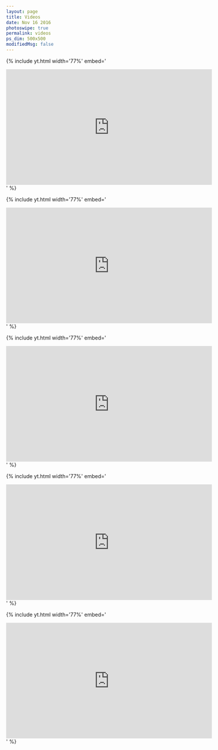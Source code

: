 ```yaml
---
layout: page
title: Videos
date: Nov 16 2016
photoswipe: true
permalink: videos
ps_dim: 500x500
modifiedMsg: false
---
```


{% include yt.html width='77%' embed='
<iframe width="560" height="315" src="https://www.youtube.com/embed/playlist?list=PLTf-ZXYjmIgYu3JVsjQT2KqTFtIFrJvub" frameborder="0" gesture="media" allow="encrypted-media" allowfullscreen></iframe>
' %}

{% include yt.html width='77%' embed='
<iframe width="560" height="315" src="https://www.youtube.com/embed/playlist?list=PLTf-ZXYjmIgZW5sBYFR-cQk3J5Rm6NX5i" frameborder="0" gesture="media" allow="encrypted-media" allowfullscreen></iframe>
' %}

{% include yt.html width='77%' embed='
<iframe width="560" height="315" src="https://www.youtube.com/embed/playlist?list=PL30RAv-0lkxFTL_HvMAsrH2U8MjD_mVtf" frameborder="0" gesture="media" allow="encrypted-media" allowfullscreen></iframe>
' %}

{% include yt.html width='77%' embed='
<iframe width="560" height="315" src="https://www.youtube.com/embed/playlist?list=PLSPeXU6BtFC9XVLqlBLfF-fYx6TW6n6TE" frameborder="0" gesture="media" allow="encrypted-media" allowfullscreen></iframe>
' %}

{% include yt.html width='77%' embed='
<iframe width="560" height="315" src="https://www.youtube.com/embed/playlist?list=PLMc1KlemyBkwA6Pg8Pdfj9EL-FMJXcFNX" frameborder="0" gesture="media" allow="encrypted-media" allowfullscreen></iframe>
' %}